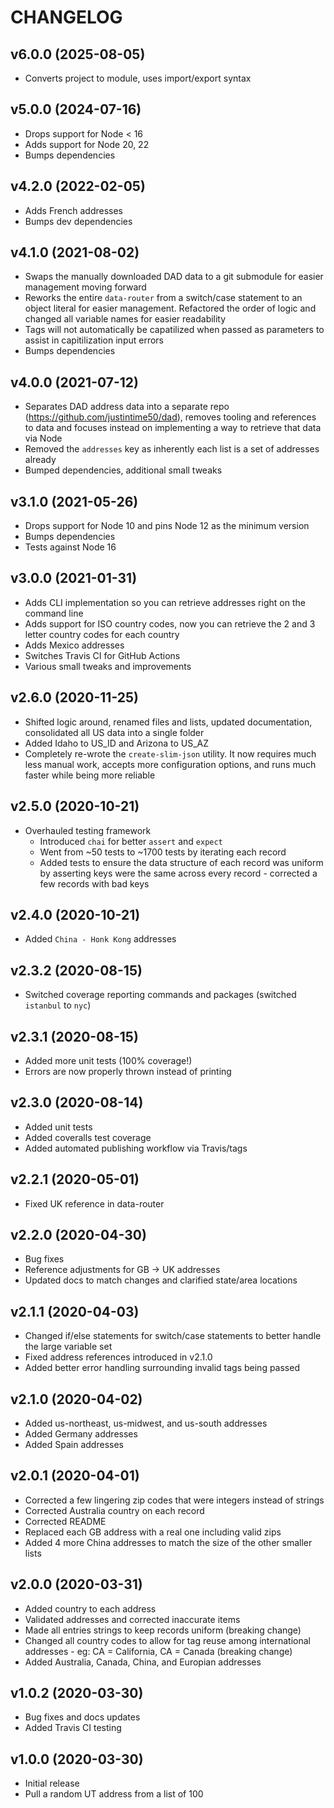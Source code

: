 # CHANGELOG

## v6.0.0 (2025-08-05)

- Converts project to module, uses import/export syntax

## v5.0.0 (2024-07-16)

- Drops support for Node < 16
- Adds support for Node 20, 22
- Bumps dependencies

## v4.2.0 (2022-02-05)

- Adds French addresses
- Bumps dev dependencies

## v4.1.0 (2021-08-02)

- Swaps the manually downloaded DAD data to a git submodule for easier management moving forward
- Reworks the entire `data-router` from a switch/case statement to an object literal for easier management. Refactored the order of logic and changed all variable names for easier readability
- Tags will not automatically be capatilized when passed as parameters to assist in capitilization input errors
- Bumps dependencies

## v4.0.0 (2021-07-12)

- Separates DAD address data into a separate repo (<https://github.com/justintime50/dad>), removes tooling and references to data and focuses instead on implementing a way to retrieve that data via Node
- Removed the `addresses` key as inherently each list is a set of addresses already
- Bumped dependencies, additional small tweaks

## v3.1.0 (2021-05-26)

- Drops support for Node 10 and pins Node 12 as the minimum version
- Bumps dependencies
- Tests against Node 16

## v3.0.0 (2021-01-31)

- Adds CLI implementation so you can retrieve addresses right on the command line
- Adds support for ISO country codes, now you can retrieve the 2 and 3 letter country codes for each country
- Adds Mexico addresses
- Switches Travis CI for GitHub Actions
- Various small tweaks and improvements

## v2.6.0 (2020-11-25)

- Shifted logic around, renamed files and lists, updated documentation, consolidated all US data into a single folder
- Added Idaho to US_ID and Arizona to US_AZ
- Completely re-wrote the `create-slim-json` utility. It now requires much less manual work, accepts more configuration options, and runs much faster while being more reliable

## v2.5.0 (2020-10-21)

- Overhauled testing framework
  - Introduced `chai` for better `assert` and `expect`
  - Went from ~50 tests to ~1700 tests by iterating each record
  - Added tests to ensure the data structure of each record was uniform by asserting keys were the same across every record - corrected a few records with bad keys

## v2.4.0 (2020-10-21)

- Added `China - Honk Kong` addresses

## v2.3.2 (2020-08-15)

- Switched coverage reporting commands and packages (switched `istanbul` to `nyc`)

## v2.3.1 (2020-08-15)

- Added more unit tests (100% coverage!)
- Errors are now properly thrown instead of printing

## v2.3.0 (2020-08-14)

- Added unit tests
- Added coveralls test coverage
- Added automated publishing workflow via Travis/tags

## v2.2.1 (2020-05-01)

- Fixed UK reference in data-router

## v2.2.0 (2020-04-30)

- Bug fixes
- Reference adjustments for GB -> UK addresses
- Updated docs to match changes and clarified state/area locations

## v2.1.1 (2020-04-03)

- Changed if/else statements for switch/case statements to better handle the large variable set
- Fixed address references introduced in v2.1.0
- Added better error handling surrounding invalid tags being passed

## v2.1.0 (2020-04-02)

- Added us-northeast, us-midwest, and us-south addresses
- Added Germany addresses
- Added Spain addresses

## v2.0.1 (2020-04-01)

- Corrected a few lingering zip codes that were integers instead of strings
- Corrected Australia country on each record
- Corrected README
- Replaced each GB address with a real one including valid zips
- Added 4 more China addresses to match the size of the other smaller lists

## v2.0.0 (2020-03-31)

- Added country to each address
- Validated addresses and corrected inaccurate items
- Made all entries strings to keep records uniform (breaking change)
- Changed all country codes to allow for tag reuse among international addresses - eg: CA = California, CA = Canada (breaking change)
- Added Australia, Canada, China, and Europian addresses

## v1.0.2 (2020-03-30)

- Bug fixes and docs updates
- Added Travis CI testing

## v1.0.0 (2020-03-30)

- Initial release
- Pull a random UT address from a list of 100
